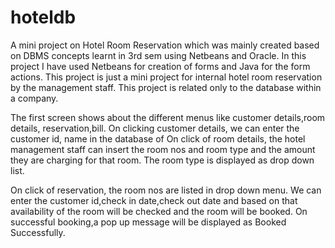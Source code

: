 # hoteldb
A mini project on Hotel Room Reservation  which was mainly created based on DBMS concepts learnt in 3rd sem using Netbeans and Oracle.
In this project I have used Netbeans for creation of forms and Java for the form actions. This project is just a mini project for internal hotel room reservation 
by the management staff. This project is related only to the database within a company.

The first screen shows about the different menus like customer details,room details, reservation,bill.
On clicking customer details, we can enter the customer id, name in the database of 
On click of room details, the hotel management staff can insert the room nos and room type and the amount they are charging for that room.
The room type is displayed as drop down list.

On click of reservation, the room nos are listed in drop down menu. We can enter the customer id,check in date,check out date and based on that availability of the room will be checked and the room will be booked.
On successful booking,a pop up message will be displayed as Booked Successfully.
